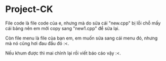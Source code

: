 # Project-CK
File code là file code của e, nhưng mà do sửa cái "new.cpp" bị lỗi chỗ mấy cái bảng nên em mới copy sang "new1.cpp" để sửa lại.

Còn file menu là file của bạn em, em muốn sửa sang cái menu đó, nhưng mà nó cũng hơi đau đầu đó :<.

Nếu khum được thì mai chỉnh lại rồi viết báo cáo vậy :<.
